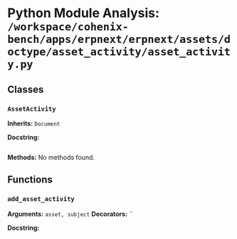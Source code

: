 # Python Module Analysis: `/workspace/cohenix-bench/apps/erpnext/erpnext/assets/doctype/asset_activity/asset_activity.py`

## Classes

### `AssetActivity`
**Inherits:** `Document`


**Docstring:**
```

```

**Methods:**
No methods found.




## Functions

### `add_asset_activity`
**Arguments:** `asset, subject`
**Decorators:** ``

**Docstring:**
```

```

